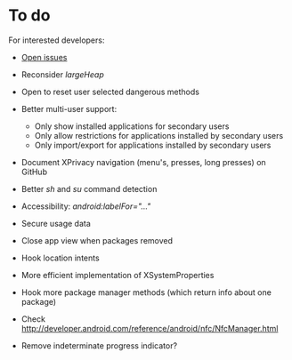 To do
=====

For interested developers:

* [Open issues](https://github.com/M66B/XPrivacy/issues?state=open)

* Reconsider *largeHeap*
* Open to reset user selected dangerous methods
* Better multi-user support:
	* Only show installed applications for secondary users
	* Only allow restrictions for applications installed by secondary users
	* Only import/export for applications installed by secondary users
* Document XPrivacy navigation (menu's, presses, long presses) on GitHub

* Better *sh* and *su* command detection
* Accessibility: *android:labelFor="..."*
* Secure usage data
* Close app view when packages removed
* Hook location intents
* More efficient implementation of XSystemProperties
* Hook more package manager methods (which return info about one package)
* Check http://developer.android.com/reference/android/nfc/NfcManager.html
* Remove indeterminate progress indicator?
